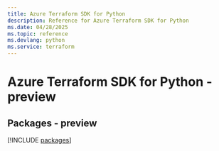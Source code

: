 ```yaml
---
title: Azure Terraform SDK for Python
description: Reference for Azure Terraform SDK for Python
ms.date: 04/28/2025
ms.topic: reference
ms.devlang: python
ms.service: terraform
---
```

# Azure Terraform SDK for Python - preview
## Packages - preview
[!INCLUDE [packages](terraform-index.md)]